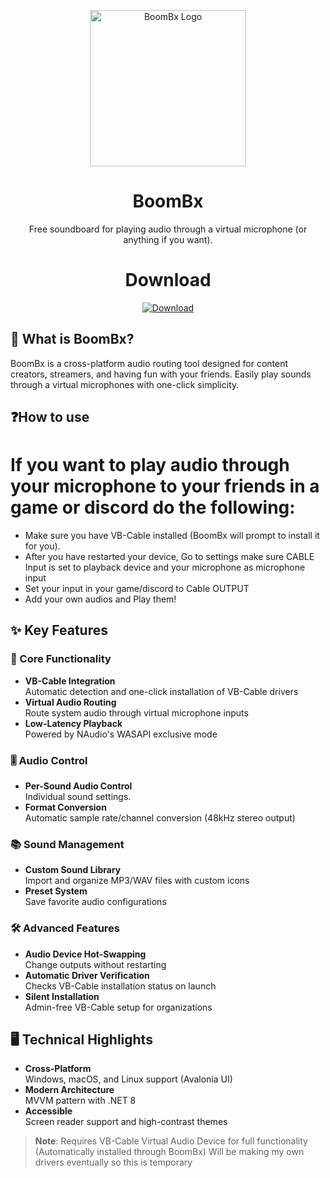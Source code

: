 <p align="center">
  <img src="https://github.com/user-attachments/assets/9e5ca822-ec6d-47b5-8ef6-70cfbce3b7db" width="250" alt="BoomBx Logo">
</p>

<h1 align="center">BoomBx</h1>

<p align="center">
  Free soundboard for playing audio through a virtual microphone (or anything if you want).
</p>

<h1 align="center">Download</h1>


<div align="center">

[![Download](https://img.shields.io/badge/Download-v0.1.3-%23007ACC?style=for-the-badge&logo=github)](https://github.com/sardeq/BoomBx/releases/latest)
  
</div>

<div>

## 🎯 What is BoomBx?

BoomBx is a cross-platform audio routing tool designed for content creators, streamers, and having fun with your friends. Easily play sounds through a virtual microphones with one-click simplicity.

## ❓How to use
# If you want to play audio through your microphone to your friends in a game or discord do the following:
- Make sure you have VB-Cable installed (BoomBx will prompt to install it for you).
- After you have restarted your device, Go to settings make sure CABLE Input is set to playback device and your microphone as microphone input
- Set your input in your game/discord to Cable OUTPUT
- Add your own audios and Play them!

## ✨ Key Features


### 🚀 Core Functionality
- **VB-Cable Integration**  
  Automatic detection and one-click installation of VB-Cable drivers
- **Virtual Audio Routing**  
  Route system audio through virtual microphone inputs
- **Low-Latency Playback**  
  Powered by NAudio's WASAPI exclusive mode

### 🎚️ Audio Control
- **Per-Sound Audio Control**  
  Individual sound settings.
- **Format Conversion**  
  Automatic sample rate/channel conversion (48kHz stereo output)

### 📚 Sound Management
- **Custom Sound Library**  
  Import and organize MP3/WAV files with custom icons
- **Preset System**  
  Save favorite audio configurations

### 🛠️ Advanced Features
- **Audio Device Hot-Swapping**  
  Change outputs without restarting
- **Automatic Driver Verification**  
  Checks VB-Cable installation status on launch
- **Silent Installation**  
  Admin-free VB-Cable setup for organizations

## 🖥️ Technical Highlights
- **Cross-Platform**  
  Windows, macOS, and Linux support (Avalonia UI)
- **Modern Architecture**  
  MVVM pattern with .NET 8
- **Accessible**  
  Screen reader support and high-contrast themes

> **Note**: Requires VB-Cable Virtual Audio Device for full functionality  
> (Automatically installed through BoomBx)
> Will be making my own drivers eventually so this is temporary

</div>
